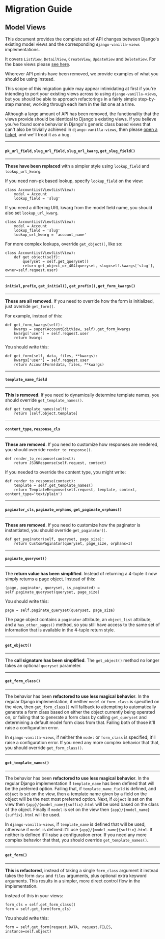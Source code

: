 # Migration Guide

## Model Views

This document provides the complete set of API changes between Django's existing model views and the corresponding `django-vanilla-views` implementations.

It covers `ListView`, `DetailView`, `CreateView`, `UpdateView` and `DeleteView`.  For the base views please [see here][base-views].

Wherever API points have been removed, we provide examples of what you should be using instead.

This scope of this migration guide may appear intimidating at first if you're intending to port your existing views across to using `django-vanilla-views`, but you should be able to approach refactorings in a fairly simple step-by-step manner, working through each item in the list one at a time.

Although a large amount of API has been removed, the functionality that the views provide should be identical to Django's existing views.  If you believe you've found some behavior in Django's generic class based views that can't also be trivially achieved in `django-vanilla-views`, then please [open a ticket][tickets], and we'll treat it as a bug.

---

#### `pk_url_field`, `slug_url_field`, `slug_url_kwarg`, `get_slug_field()`

---

**These have been replaced** with a simpler style using `lookup_field` and `lookup_url_kwarg`.

If you need non-pk based lookup, specify `lookup_field` on the view:

    class AccountListView(ListView):
        model = Account
        lookup_field = 'slug'

If you need a differing URL kwarg from the model field name, you should also set `lookup_url_kwarg`.

    class AccountListView(ListView):
        model = Account
        lookup_field = 'slug'
        lookup_url_kwarg = 'account_name'

For more complex lookups, override `get_object()`, like so:

    class AccountListView(ListView):
		def get_object(self):
		    queryset = self.get_queryset()
		    return get_object_or_404(queryset, slug=self.kwargs['slug'], owner=self.request.user)

---

#### `initial`, `prefix`, `get_initial()`, `get_prefix()`, `get_form_kwargs()`

---

**These are all removed**.  If you need to override how the form is initialized, just override `get_form()`.

For example, instead of this:

	def get_form_kwargs(self):
	    kwargs = super(AccountEditView, self).get_form_kwargs
	    kwargs['user'] = self.request.user
	    return kwargs

You should write this:

    def get_form(self, data, files, **kwargs):
        kwargs['user'] = self.request.user
        return AccountForm(data, files, **kwargs)

---

#### `template_name_field`

---

**This is removed**.  If you need to dynamically determine template names, you should override `get_template_names()`.

    def get_template_names(self):
        return [self.object.template]

---

#### `content_type`, `response_cls`

---

**These are removed**.  If you need to customize how responses are rendered, you should override `render_to_response()`.

    def render_to_response(context):
        return JSONResponse(self.request, context)

If you needed to override the content type, you might write:

    def render_to_response(context):
    	template = self.get_template_names()
        return TemplateResponse(self.request, template, context, content_type='text/plain')

---

#### `paginator_cls`, `paginate_orphans`, `get_paginate_orphans()`

---

**These are removed**.  If you need to customize how the paginator is instantiated, you should override `get_paginator()`.

    def get_paginator(self, queryset, page_size):
        return CustomPaginator(queryset, page_size, orphans=3)

---

#### `paginate_queryset()`

---

The **return value has been simplified**.  Instead of returning a 4-tuple it now simply returns a page object.  Instead of this:

	(page, paginator, queryset, is_paginated) = self.paginate_queryset(queryset, page_size)

You should write this:

    page = self.paginate_queryset(queryset, page_size)

The page object contains a `paginator` attribute, an `object_list` attribute, and a `has_other_pages()` method, so you still have access to the same set of information that is available in the 4-tuple return style.

---

#### `get_object()`

---

The **call signature has been simplified**.  The `get_object()` method no longer takes an optional `queryset` parameter.

---

#### `get_form_class()`

---

The behavior has been **refactored to use less magical behavior**.  In the regular Django implementation, if neither `model` or `form_class` is specified on the view, then `get_form_class()` will fallback to attempting to automatically generate a form class based on either the object currently being operated on, or failing that to generate a form class by calling `get_queryset` and determining a default model form class from that.  Failing both of those it'll raise a configuration error.

In `django-vanilla-views`, if neither the `model` or `form_class` is specified, it'll raise a configuration error.  If you need any more complex behavior that that, you should override `get_form_class()`.

---

#### `get_template_names()`

---

The behavior has been **refactored to use less magical behavior**.  In the regular Django implementation if `template_name` has been defined that will be the preferred option.  Failing that, if `template_name_field` is defined, and `object` is set on the view, then a template name given by a field on the object will be the next most preferred option.  Next, if `object` is set on the view then `{app}/{model_name}{suffix}.html` will be used based on the class of the object.  Finally if `model` is set on the view then  `{app}/{model_name}{suffix}.html` will be used.

In `django-vanilla-views`, if `template_name` is defined that will be used, otherwise if `model` is defined it'll use `{app}/{model_name}{suffix}.html`.  If neither is defined it'll raise a configuration error.  If you need any more complex behavior that that, you should override `get_template_names()`.

---

#### `get_form()`

---

**This is refactored**, instead of taking a single `form_class` argument it instead takes the form `data` and `files` arguments, plus optional extra keyword arguments.  This results in a simpler, more direct control flow in the implementation.

Instead of this in your views:

    form_cls = self.get_form_class()
    form = self.get_form(form_cls)

You should write this:

    form = self.get_form(request.DATA, request.FILES, instance=self.object)

[base-views]: base-views.md
[tickets]: https://github.com/tomchristie/django-vanilla-views/issues
